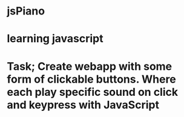 # jsPiano
# learning javascript

# Task; Create webapp with some form of clickable buttons. Where each play specific sound on click and keypress with JavaScript
